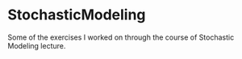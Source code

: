 # StochasticModeling
Some of the exercises I worked on through the course of Stochastic Modeling lecture.
